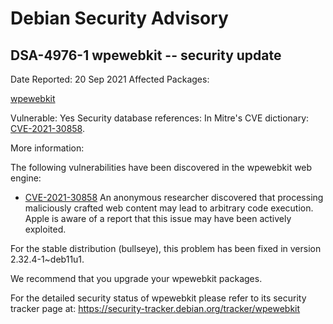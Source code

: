 
Debian Security Advisory
========================


DSA-4976-1 wpewebkit -- security update
---------------------------------------



Date Reported:
20 Sep 2021
Affected Packages:

[wpewebkit](https://packages.debian.org/src:wpewebkit)

Vulnerable:
Yes
Security database references:
In Mitre's CVE dictionary: [CVE-2021-30858](https://security-tracker.debian.org/tracker/CVE-2021-30858).  

More information:

The following vulnerabilities have been discovered in the wpewebkit
web engine:


* [CVE-2021-30858](https://security-tracker.debian.org/tracker/CVE-2021-30858)
An anonymous researcher discovered that processing maliciously
 crafted web content may lead to arbitrary code execution. Apple is
 aware of a report that this issue may have been actively
 exploited.


For the stable distribution (bullseye), this problem has been fixed in
version 2.32.4-1~deb11u1.


We recommend that you upgrade your wpewebkit packages.


For the detailed security status of wpewebkit please refer to
its security tracker page at:
<https://security-tracker.debian.org/tracker/wpewebkit>





